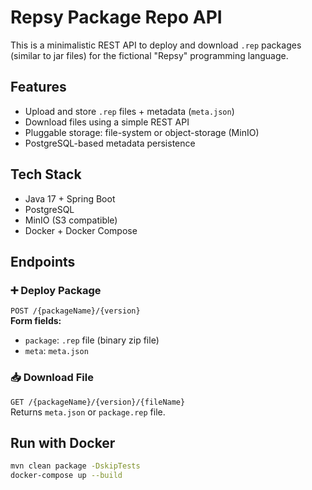 # Repsy Package Repo API

This is a minimalistic REST API to deploy and download `.rep` packages (similar to jar files) for the fictional "Repsy" programming language.

## Features

- Upload and store `.rep` files + metadata (`meta.json`)
- Download files using a simple REST API
- Pluggable storage: file-system or object-storage (MinIO)
- PostgreSQL-based metadata persistence

## Tech Stack

- Java 17 + Spring Boot
- PostgreSQL
- MinIO (S3 compatible)
- Docker + Docker Compose

## Endpoints

### ➕ Deploy Package

`POST /{packageName}/{version}`  
**Form fields:**

- `package`: `.rep` file (binary zip file)
- `meta`: `meta.json`

### 📥 Download File

`GET /{packageName}/{version}/{fileName}`  
Returns `meta.json` or `package.rep` file.

## Run with Docker

```bash
mvn clean package -DskipTests
docker-compose up --build
```
